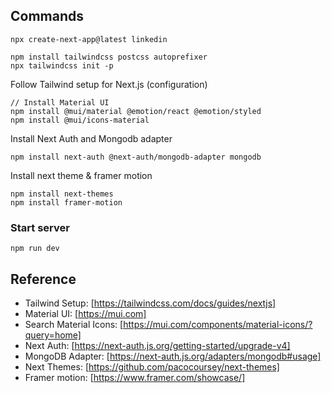 ## Commands

```
npx create-next-app@latest linkedin

npm install tailwindcss postcss autoprefixer
npx tailwindcss init -p
```

Follow Tailwind setup for Next.js (configuration)

```
// Install Material UI
npm install @mui/material @emotion/react @emotion/styled
npm install @mui/icons-material
```

Install Next Auth and Mongodb adapter

```
npm install next-auth @next-auth/mongodb-adapter mongodb
```

Install next theme & framer motion

```
npm install next-themes
npm install framer-motion
```

### Start server

```
npm run dev
```

## Reference

- Tailwind Setup: [https://tailwindcss.com/docs/guides/nextjs]
- Material UI: [https://mui.com]
- Search Material Icons: [https://mui.com/components/material-icons/?query=home]
- Next Auth: [https://next-auth.js.org/getting-started/upgrade-v4]
- MongoDB Adapter: [https://next-auth.js.org/adapters/mongodb#usage]
- Next Themes: [https://github.com/pacocoursey/next-themes]
- Framer motion: [https://www.framer.com/showcase/]
